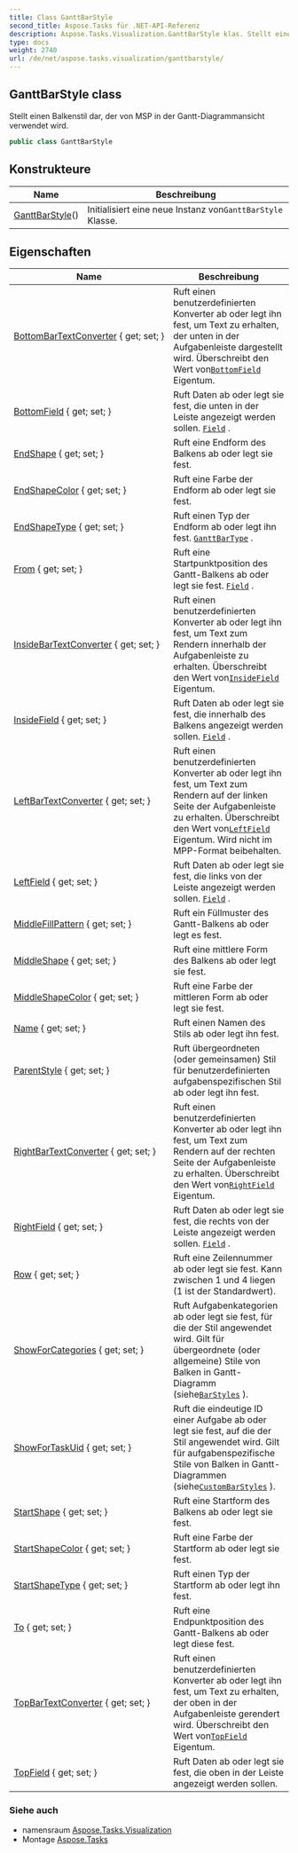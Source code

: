 ```yaml
---
title: Class GanttBarStyle
second_title: Aspose.Tasks für .NET-API-Referenz
description: Aspose.Tasks.Visualization.GanttBarStyle klas. Stellt einen Balkenstil dar der von MSP in der GanttDiagrammansicht verwendet wird.
type: docs
weight: 2740
url: /de/net/aspose.tasks.visualization/ganttbarstyle/
---
```

## GanttBarStyle class

Stellt einen Balkenstil dar, der von MSP in der Gantt-Diagrammansicht verwendet wird.

```csharp
public class GanttBarStyle
```

## Konstrukteure

| Name | Beschreibung |
| --- | --- |
| [GanttBarStyle](ganttbarstyle/)() | Initialisiert eine neue Instanz von`GanttBarStyle` Klasse. |

## Eigenschaften

| Name | Beschreibung |
| --- | --- |
| [BottomBarTextConverter](../../aspose.tasks.visualization/ganttbarstyle/bottombartextconverter/) { get; set; } | Ruft einen benutzerdefinierten Konverter ab oder legt ihn fest, um Text zu erhalten, der unten in der Aufgabenleiste dargestellt wird. Überschreibt den Wert von[`BottomField`](./bottomfield/) Eigentum. |
| [BottomField](../../aspose.tasks.visualization/ganttbarstyle/bottomfield/) { get; set; } | Ruft Daten ab oder legt sie fest, die unten in der Leiste angezeigt werden sollen. [`Field`](../../aspose.tasks/field/) . |
| [EndShape](../../aspose.tasks.visualization/ganttbarstyle/endshape/) { get; set; } | Ruft eine Endform des Balkens ab oder legt sie fest. |
| [EndShapeColor](../../aspose.tasks.visualization/ganttbarstyle/endshapecolor/) { get; set; } | Ruft eine Farbe der Endform ab oder legt sie fest. |
| [EndShapeType](../../aspose.tasks.visualization/ganttbarstyle/endshapetype/) { get; set; } | Ruft einen Typ der Endform ab oder legt ihn fest. [`GanttBarType`](../ganttbartype/) . |
| [From](../../aspose.tasks.visualization/ganttbarstyle/from/) { get; set; } | Ruft eine Startpunktposition des Gantt-Balkens ab oder legt sie fest. [`Field`](../../aspose.tasks/field/) . |
| [InsideBarTextConverter](../../aspose.tasks.visualization/ganttbarstyle/insidebartextconverter/) { get; set; } | Ruft einen benutzerdefinierten Konverter ab oder legt ihn fest, um Text zum Rendern innerhalb der Aufgabenleiste zu erhalten. Überschreibt den Wert von[`InsideField`](./insidefield/) Eigentum. |
| [InsideField](../../aspose.tasks.visualization/ganttbarstyle/insidefield/) { get; set; } | Ruft Daten ab oder legt sie fest, die innerhalb des Balkens angezeigt werden sollen. [`Field`](../../aspose.tasks/field/) . |
| [LeftBarTextConverter](../../aspose.tasks.visualization/ganttbarstyle/leftbartextconverter/) { get; set; } | Ruft einen benutzerdefinierten Konverter ab oder legt ihn fest, um Text zum Rendern auf der linken Seite der Aufgabenleiste zu erhalten. Überschreibt den Wert von[`LeftField`](./leftfield/) Eigentum. Wird nicht im MPP-Format beibehalten. |
| [LeftField](../../aspose.tasks.visualization/ganttbarstyle/leftfield/) { get; set; } | Ruft Daten ab oder legt sie fest, die links von der Leiste angezeigt werden sollen. [`Field`](../../aspose.tasks/field/) . |
| [MiddleFillPattern](../../aspose.tasks.visualization/ganttbarstyle/middlefillpattern/) { get; set; } | Ruft ein Füllmuster des Gantt-Balkens ab oder legt es fest. |
| [MiddleShape](../../aspose.tasks.visualization/ganttbarstyle/middleshape/) { get; set; } | Ruft eine mittlere Form des Balkens ab oder legt sie fest. |
| [MiddleShapeColor](../../aspose.tasks.visualization/ganttbarstyle/middleshapecolor/) { get; set; } | Ruft eine Farbe der mittleren Form ab oder legt sie fest. |
| [Name](../../aspose.tasks.visualization/ganttbarstyle/name/) { get; set; } | Ruft einen Namen des Stils ab oder legt ihn fest. |
| [ParentStyle](../../aspose.tasks.visualization/ganttbarstyle/parentstyle/) { get; set; } | Ruft übergeordneten (oder gemeinsamen) Stil für benutzerdefinierten aufgabenspezifischen Stil ab oder legt ihn fest. |
| [RightBarTextConverter](../../aspose.tasks.visualization/ganttbarstyle/rightbartextconverter/) { get; set; } | Ruft einen benutzerdefinierten Konverter ab oder legt ihn fest, um Text zum Rendern auf der rechten Seite der Aufgabenleiste zu erhalten. Überschreibt den Wert von[`RightField`](./rightfield/) Eigentum. |
| [RightField](../../aspose.tasks.visualization/ganttbarstyle/rightfield/) { get; set; } | Ruft Daten ab oder legt sie fest, die rechts von der Leiste angezeigt werden sollen. [`Field`](../../aspose.tasks/field/) . |
| [Row](../../aspose.tasks.visualization/ganttbarstyle/row/) { get; set; } | Ruft eine Zeilennummer ab oder legt sie fest.  Kann zwischen 1 und 4 liegen (1 ist der Standardwert). |
| [ShowForCategories](../../aspose.tasks.visualization/ganttbarstyle/showforcategories/) { get; set; } | Ruft Aufgabenkategorien ab oder legt sie fest, für die der Stil angewendet wird. Gilt für übergeordnete (oder allgemeine) Stile von Balken in Gantt-Diagramm (siehe[`BarStyles`](../../aspose.tasks/ganttchartview/barstyles/) ). |
| [ShowForTaskUid](../../aspose.tasks.visualization/ganttbarstyle/showfortaskuid/) { get; set; } | Ruft die eindeutige ID einer Aufgabe ab oder legt sie fest, auf die der Stil angewendet wird. Gilt für aufgabenspezifische Stile von Balken in Gantt-Diagrammen (siehe[`CustomBarStyles`](../../aspose.tasks/ganttchartview/custombarstyles/) ). |
| [StartShape](../../aspose.tasks.visualization/ganttbarstyle/startshape/) { get; set; } | Ruft eine Startform des Balkens ab oder legt sie fest. |
| [StartShapeColor](../../aspose.tasks.visualization/ganttbarstyle/startshapecolor/) { get; set; } | Ruft eine Farbe der Startform ab oder legt sie fest. |
| [StartShapeType](../../aspose.tasks.visualization/ganttbarstyle/startshapetype/) { get; set; } | Ruft einen Typ der Startform ab oder legt ihn fest. |
| [To](../../aspose.tasks.visualization/ganttbarstyle/to/) { get; set; } | Ruft eine Endpunktposition des Gantt-Balkens ab oder legt diese fest. |
| [TopBarTextConverter](../../aspose.tasks.visualization/ganttbarstyle/topbartextconverter/) { get; set; } | Ruft einen benutzerdefinierten Konverter ab oder legt ihn fest, um Text zu erhalten, der oben in der Aufgabenleiste gerendert wird. Überschreibt den Wert von[`TopField`](./topfield/) Eigentum. |
| [TopField](../../aspose.tasks.visualization/ganttbarstyle/topfield/) { get; set; } | Ruft Daten ab oder legt sie fest, die oben in der Leiste angezeigt werden sollen. |

### Siehe auch

* namensraum [Aspose.Tasks.Visualization](../../aspose.tasks.visualization/)
* Montage [Aspose.Tasks](../../)


